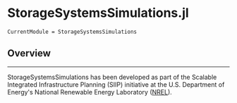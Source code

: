 # StorageSystemsSimulations.jl

```@meta
CurrentModule = StorageSystemsSimulations
```

## Overview

* * *

StorageSystemsSimulations has been developed as part of the Scalable Integrated Infrastructure Planning (SIIP) initiative at the U.S. Department of Energy's National Renewable Energy
Laboratory ([NREL](https://www.nrel.gov/)).
